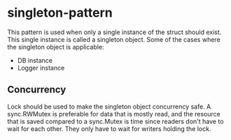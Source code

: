 # singleton-pattern 

This pattern is used when only a single instance of the struct should exist. This single instance is called a singleton object. Some of the cases where the singleton object is applicable:

- DB instance 
- Logger instance 

## Concurrency 
Lock should be used to make the singleton object concurrency safe. A sync.RWMutex is preferable for data that is mostly read, and the resource that is saved compared to a sync.Mutex is time since readers don't have to wait for each other. They only have to wait for writers holding the lock.